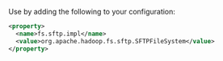 Use by adding the following to your configuration:
```xml
<property>
  <name>fs.sftp.impl</name>
  <value>org.apache.hadoop.fs.sftp.SFTPFileSystem</value>
</property>
```
